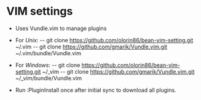 # VIM settings

- Uses Vundle.vim to manage plugins
- For *Unix*:
-- git clone https://github.com/olorin86/bean-vim-setting.git ~/.vim
-- git clone https://github.com/gmarik/Vundle.vim.git ~/.vim/bundle/Vundle.vim
- For *Windows*:
-- git clone https://github.com/olorin86/bean-vim-setting.git ~/_vim
-- git clone https://github.com/gmarik/Vundle.vim.git ~/_vim/bundle/Vundle.vim

- Run :PluginInstall once after initial sync to download all plugins.

